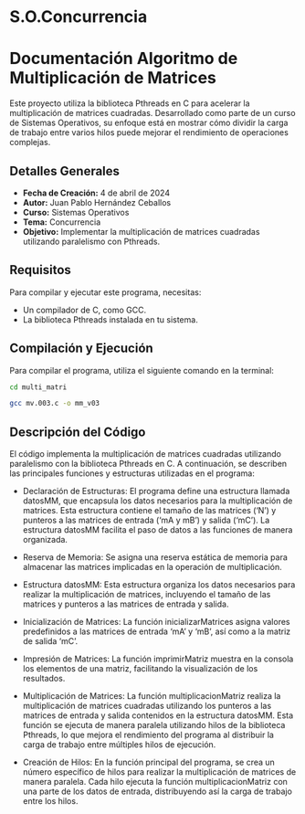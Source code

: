# S.O.Concurrencia
#  Documentación Algoritmo de Multiplicación de Matrices

Este proyecto utiliza la biblioteca Pthreads en C para acelerar la multiplicación de matrices cuadradas. Desarrollado como parte de un curso de Sistemas Operativos, su enfoque está en mostrar cómo dividir la carga de trabajo entre varios hilos puede mejorar el rendimiento de operaciones complejas.

## Detalles Generales

- **Fecha de Creación:** 4 de abril de 2024
- **Autor:** Juan Pablo Hernández Ceballos
- **Curso:** Sistemas Operativos
- **Tema:** Concurrencia
- **Objetivo:** Implementar la multiplicación de matrices cuadradas utilizando paralelismo con Pthreads.


## Requisitos

Para compilar y ejecutar este programa, necesitas:

- Un compilador de C, como GCC.
- La biblioteca Pthreads instalada en tu sistema.

## Compilación y Ejecución

Para compilar el programa, utiliza el siguiente comando en la terminal:

```bash
cd multi_matri

gcc mv.003.c -o mm_v03
```

## Descripción del Código

El código implementa la multiplicación de matrices cuadradas utilizando paralelismo con la biblioteca Pthreads en C. A continuación, se describen las principales funciones y estructuras utilizadas en el programa:

- Declaración de Estructuras: El programa define una estructura llamada datosMM, que encapsula los datos necesarios para la multiplicación de matrices. Esta estructura contiene el tamaño de las matrices (‘N’) y punteros a las matrices de entrada (‘mA y mB’) y salida (‘mC’). La estructura datosMM facilita el paso de datos a las funciones de manera organizada.

- Reserva de Memoria: Se asigna una reserva estática de memoria para almacenar las matrices implicadas en la operación de multiplicación.

- Estructura datosMM: Esta estructura organiza los datos necesarios para realizar la multiplicación de matrices, incluyendo el tamaño de las matrices y punteros a las matrices de entrada y salida.

- Inicialización de Matrices: La función inicializarMatrices asigna valores predefinidos a las matrices de entrada ‘mA’ y ‘mB’, así como a la matriz de salida ‘mC’.

- Impresión de Matrices: La función imprimirMatriz muestra en la consola los elementos de una matriz, facilitando la visualización de los resultados.

- Multiplicación de Matrices: La función multiplicacionMatriz realiza la multiplicación de matrices cuadradas utilizando los punteros a las matrices de entrada y salida contenidos en la estructura datosMM. Esta función se ejecuta de manera paralela utilizando hilos de la biblioteca Pthreads, lo que mejora el rendimiento del programa al distribuir la carga de trabajo entre múltiples hilos de ejecución.

- Creación de Hilos: En la función principal del programa, se crea un número específico de hilos para realizar la multiplicación de matrices de manera paralela. Cada hilo ejecuta la función multiplicacionMatriz con una parte de los datos de entrada, distribuyendo así la carga de trabajo entre los hilos.
